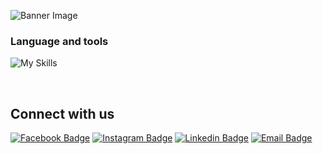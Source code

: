 
![Banner Image](https://i.ibb.co/BPQnJ8m/github-cover.png)

### Language and tools

![My Skills](https://skillicons.dev/icons?i=js,ts,nodejs,py,react,nextjs,express,vite,vscode,git,github,tailwind,bootstrap,md,bash,vercel,netlify,postman,mongodb,figma,firebase)


<br/>  


## Connect with us 
[![Facebook Badge](https://img.shields.io/badge/-deskofnoyon-1877F2?style=flat-square&labelColor=1877F2&logo=facebook&logoColor=white&link=https://facebook.com/deskofnoyon)](https://facebook.com/deskofnoyon)
[![Instagram Badge](https://img.shields.io/badge/-deskofnoyon-E4405F?style=flat-square&labelColor=E4405F&logo=instagram&logoColor=white&link=https://instagram.com/deskofnoyon)](https://instagram.com/deskofnoyon) 
[![Linkedin Badge](https://img.shields.io/badge/-deskofnoyon-blue?style=flat-square&logo=Linkedin&logoColor=white&link=https://www.linkedin.com/in/deskofnoyon/)](https://www.linkedin.com/company/deskofnoyon/) 
[![Email Badge](https://img.shields.io/badge/-Email-c14438?style=flat-square&logo=Gmail&logoColor=white&link=mailto:deskofnoyon+github@gmail.com)](mailto:deskofnoyon+github@gmail.com)
